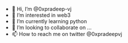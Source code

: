 - 👋 Hi, I’m @0xpradeep-vj
- 👀 I’m interested in web3
- 🌱 I’m currently learning python
- 💞️ I’m looking to collaborate on ...
- 📫 How to reach me on twitter @0xpradeepvj

<!---
0xpradeep-vj/0xpradeep-vj is a ✨ special ✨ repository because its `README.md` (this file) appears on your GitHub profile.
You can click the Preview link to take a look at your changes.
--->
